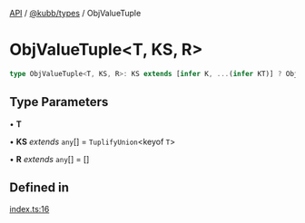 [API](../../../packages.md) / [@kubb/types](../index.md) / ObjValueTuple

# ObjValueTuple\<T, KS, R\>

```ts
type ObjValueTuple<T, KS, R>: KS extends [infer K, ...(infer KT)] ? ObjValueTuple<T, KT, [...R, [K & keyof T, T[K & keyof T]]]> : R;
```

## Type Parameters

• **T**

• **KS** *extends* `any`[] = `TuplifyUnion`\<keyof `T`\>

• **R** *extends* `any`[] = []

## Defined in

[index.ts:16](https://github.com/kubb-project/kubb/blob/41d5fcbd23d143293d72542efcb650e62fa3a210/packages/types/src/index.ts#L16)
